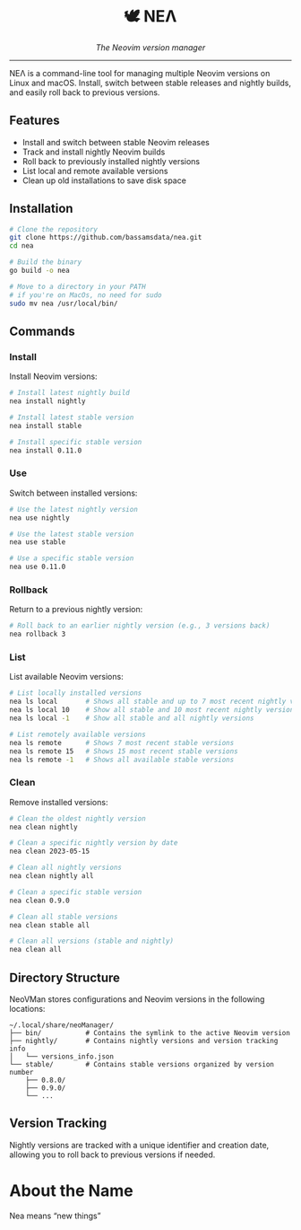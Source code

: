 <h1 align="center">🕊️ NEΛ </h1>
<p align="center"><em>The Neovim version manager</em></p>

<hr>

NEΛ is a command-line tool for managing multiple Neovim versions on Linux and macOS. Install, switch between stable releases and nightly builds, and easily roll back to previous versions.

## Features

- Install and switch between stable Neovim releases
- Track and install nightly Neovim builds
- Roll back to previously installed nightly versions
- List local and remote available versions
- Clean up old installations to save disk space

## Installation

```bash
# Clone the repository
git clone https://github.com/bassamsdata/nea.git
cd nea

# Build the binary
go build -o nea

# Move to a directory in your PATH
# if you're on MacOs, no need for sudo
sudo mv nea /usr/local/bin/
```

## Commands

### Install

Install Neovim versions:

```bash
# Install latest nightly build
nea install nightly

# Install latest stable version
nea install stable

# Install specific stable version
nea install 0.11.0
```

### Use

Switch between installed versions:

```bash
# Use the latest nightly version
nea use nightly

# Use the latest stable version
nea use stable

# Use a specific stable version
nea use 0.11.0
```

### Rollback

Return to a previous nightly version:

```bash
# Roll back to an earlier nightly version (e.g., 3 versions back)
nea rollback 3
```

### List

List available Neovim versions:

```bash
# List locally installed versions
nea ls local       # Shows all stable and up to 7 most recent nightly versions
nea ls local 10    # Show all stable and 10 most recent nightly versions
nea ls local -1    # Show all stable and all nightly versions

# List remotely available versions
nea ls remote      # Shows 7 most recent stable versions
nea ls remote 15   # Shows 15 most recent stable versions
nea ls remote -1   # Shows all available stable versions
```

### Clean

Remove installed versions:

```bash
# Clean the oldest nightly version
nea clean nightly

# Clean a specific nightly version by date
nea clean 2023-05-15

# Clean all nightly versions
nea clean nightly all

# Clean a specific stable version
nea clean 0.9.0

# Clean all stable versions
nea clean stable all

# Clean all versions (stable and nightly)
nea clean all
```

## Directory Structure

NeoVMan stores configurations and Neovim versions in the following locations:

```
~/.local/share/neoManager/
├── bin/           # Contains the symlink to the active Neovim version
├── nightly/       # Contains nightly versions and version tracking info
│   └── versions_info.json
└── stable/        # Contains stable versions organized by version number
    ├── 0.8.0/
    ├── 0.9.0/
    └── ...
```

## Version Tracking

Nightly versions are tracked with a unique identifier and creation date, allowing you to roll back to previous versions if needed.

# About the Name

Nea means “new things”

